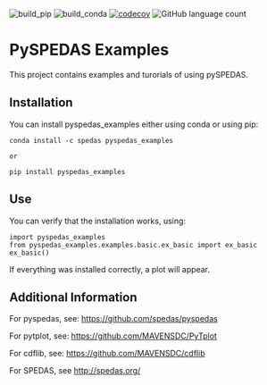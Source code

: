 ![build_pip](https://github.com/nickssl/pyspedas_examples/workflows/build_pip/badge.svg)
![build_conda](https://github.com/nickssl/pyspedas_examples/workflows/build_conda/badge.svg)
[![codecov](https://codecov.io/gh/nickssl/pyspedas_examples/branch/master/graph/badge.svg)](https://codecov.io/gh/nickssl/pyspedas_examples)
![GitHub language count](https://img.shields.io/github/languages/count/nickssl/pyspedas_examples)

# PySPEDAS Examples

This project contains examples and turorials of using pySPEDAS.


## Installation

You can install pyspedas_examples either using conda or using pip:

```
conda install -c spedas pyspedas_examples

or

pip install pyspedas_examples
```


## Use

You can verify that the installation works, using:

```
import pyspedas_examples
from pyspedas_examples.examples.basic.ex_basic import ex_basic
ex_basic()
```

If everything was installed correctly, a plot will appear.


## Additional Information

For pyspedas, see: https://github.com/spedas/pyspedas

For pytplot, see: https://github.com/MAVENSDC/PyTplot

For cdflib, see: https://github.com/MAVENSDC/cdflib

For SPEDAS, see http://spedas.org/
